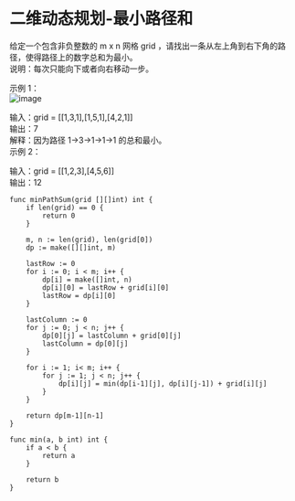 # 二维动态规划-最小路径和
给定一个包含非负整数的 m x n 网格 grid ，请找出一条从左上角到右下角的路径，使得路径上的数字总和为最小。  
说明：每次只能向下或者向右移动一步。  

示例 1：  
![image](https://github.com/user-attachments/assets/9f38fd73-76ad-4df2-b8f8-ca73298a9c80)


输入：grid = [[1,3,1],[1,5,1],[4,2,1]]  
输出：7  
解释：因为路径 1→3→1→1→1 的总和最小。  
示例 2：  

输入：grid = [[1,2,3],[4,5,6]]  
输出：12  

```
func minPathSum(grid [][]int) int {
    if len(grid) == 0 {
        return 0
    }

    m, n := len(grid), len(grid[0])
    dp := make([][]int, m)

    lastRow := 0
    for i := 0; i < m; i++ {
        dp[i] = make([]int, n)
        dp[i][0] = lastRow + grid[i][0]
        lastRow = dp[i][0]
    }

    lastColumn := 0
    for j := 0; j < n; j++ {
        dp[0][j] = lastColumn + grid[0][j]
        lastColumn = dp[0][j]
    }

    for i := 1; i< m; i++ {
        for j := 1; j < n; j++ {
            dp[i][j] = min(dp[i-1][j], dp[i][j-1]) + grid[i][j]
        }
    }

    return dp[m-1][n-1] 
}

func min(a, b int) int {
    if a < b {
        return a
    }

    return b
}
```
